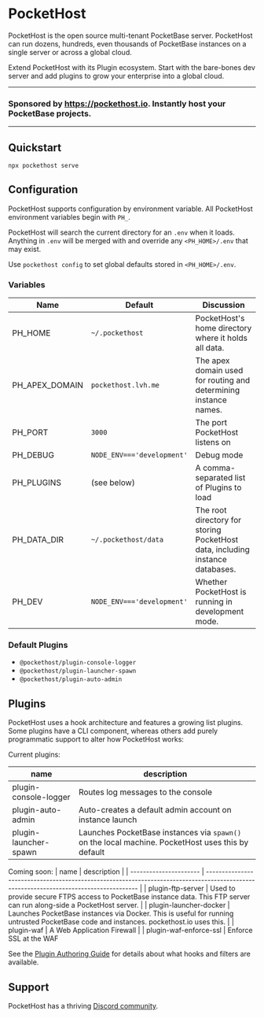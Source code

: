 # PocketHost

PocketHost is the open source multi-tenant PocketBase server. PocketHost can run dozens, hundreds, even thousands of PocketBase instances on a single server or across a global cloud.

Extend PocketHost with its Plugin ecosystem. Start with the bare-bones dev server and add plugins to grow your enterprise into a global cloud.

---

### Sponsored by https://pockethost.io. Instantly host your PocketBase projects.

---

## Quickstart

```
npx pockethost serve
```

## Configuration

PocketHost supports configuration by environment variable. All PocketHost environment variables begin with `PH_`.

PocketHost will search the current directory for an `.env` when it loads. Anything in `.env` will be merged with and override any `<PH_HOME>/.env` that may exist.

Use `pockethost config` to set global defaults stored in `<PH_HOME>/.env`.

### Variables

| Name           | Default                    | Discussion                                                                    |
| -------------- | -------------------------- | ----------------------------------------------------------------------------- |
| PH_HOME        | `~/.pockethost`            | PocketHost's home directory where it holds all data.                          |
| PH_APEX_DOMAIN | `pockethost.lvh.me`        | The apex domain used for routing and determining instance names.              |
| PH_PORT        | `3000`                     | The port PocketHost listens on                                                |
| PH_DEBUG       | `NODE_ENV==='development'` | Debug mode                                                                    |
| PH_PLUGINS     | (see below)                | A comma-separated list of Plugins to load                                     |
| PH_DATA_DIR    | `~/.pockethost/data`       | The root directory for storing PocketHost data, including instance databases. |
| PH_DEV         | `NODE_ENV==='development'` | Whether PocketHost is running in development mode.                            |

### Default Plugins

- `@pockethost/plugin-console-logger`
- `@pockethost/plugin-launcher-spawn`
- `@pockethost/plugin-auto-admin`

## Plugins

PocketHost uses a hook architecture and features a growing list plugins. Some plugins have a CLI component, whereas others add purely programmatic support to alter how PocketHost works:

Current plugins:

| name                  | description                                                                                       |
| --------------------- | ------------------------------------------------------------------------------------------------- |
| plugin-console-logger | Routes log messages to the console                                                                |
| plugin-auto-admin     | Auto-creates a default admin account on instance launch                                           |
| plugin-launcher-spawn | Launches PocketBase instances via `spawn()` on the local machine. PocketHost uses this by default |

Coming soon:
| name | description |
| ---------------------- | -------------------------------------------------------------------------------------------------------------------------------------- |
| plugin-ftp-server | Used to provide secure FTPS access to PocketBase instance data. This FTP server can run along-side a PocketHost server. |
| plugin-launcher-docker | Launches PocketBase instances via Docker. This is useful for running untrusted PocketBase code and instances. pockethost.io uses this. |
| plugin-waf | A Web Application Firewall |
| plugin-waf-enforce-ssl | Enforce SSL at the
WAF

See the [Plugin Authoring Guide](https://github.com/pockethost/pockethost/blob/master/packages/pockethost/plugin-guide.md) for details about what hooks and filters are available.

## Support

PocketHost has a thriving [Discord community](https://discord.gg/nVTxCMEcGT).
